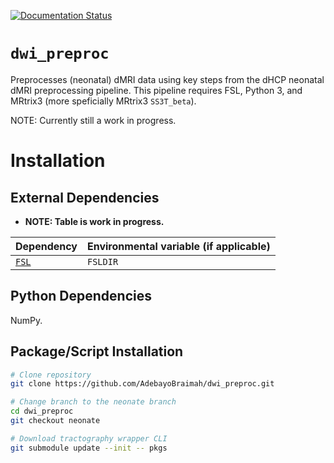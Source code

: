 [![Documentation Status](https://readthedocs.org/projects/dwi-preproc/badge/?version=latest)](https://dwi-preproc.readthedocs.io/en/latest/?badge=latest)

# ``dwi_preproc``  

Preprocesses (neonatal) dMRI data using key steps from the dHCP neonatal dMRI preprocessing pipeline. 
This pipeline requires FSL, Python 3, and MRtrix3 (more speficially MRtrix3 ``SS3T_beta``).

NOTE: Currently still a work in progress.


# Installation

## External Dependencies

* **NOTE: Table is work in progress.**

| Dependency  | Environmental variable (if applicable)  |
|---|---|
| [`FSL`](https://fsl.fmrib.ox.ac.uk/fsl/fslwiki/)  | `FSLDIR`  |

## Python Dependencies
NumPy.

## Package/Script Installation

```bash
# Clone repository
git clone https://github.com/AdebayoBraimah/dwi_preproc.git

# Change branch to the neonate branch
cd dwi_preproc
git checkout neonate

# Download tractography wrapper CLI
git submodule update --init -- pkgs
```



